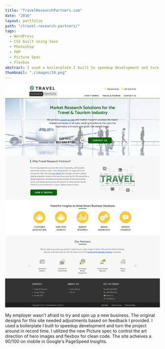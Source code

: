```yaml
---
title: "TravelResearchPartners.com"
date: "2016"
layout: portfolio
path: "/travel-research-partners/"
tags:
  - WordPress
  - CSS built using Sass
  - Photoshop
  - PHP
  - Picture Spec
  - Flexbox
abstract: I used a boilerplate I built to speedup development and turn the project around in record time.
thumbnail: "./images/19.png"
---
```

![](./images/19.png)

My employer wasn't afraid to try and spin up a new business. The original designs for this site needed adjustments based on feedback I provided. I used a boilerplate I built to speedup development and turn the project around in record time. I utilized the new Picture spec to control the art direction of hero images and flexbox for clean code. The site acheives a 90/100 on mobile in Google's PageSpeed Insights.
